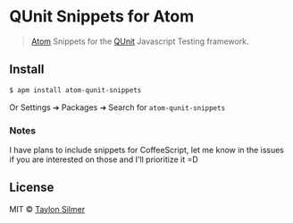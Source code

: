 # QUnit Snippets for Atom

> [Atom](https://atom.io/packages/css-snippets) Snippets for the [QUnit](https://qunitjs.com/) Javascript Testing framework.

## Install

```bash
$ apm install atom-qunit-snippets
```

Or Settings ➔ Packages ➔ Search for `atom-qunit-snippets`

### Notes

I have plans to include snippets for CoffeeScript, let me know in the issues if you are interested on those and I'll prioritize it =D

## License

MIT © [Taylon Silmer](https://github.com/taylon)
